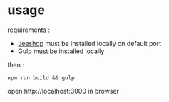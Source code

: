 # usage

requirements :
* [Jeeshop](https://github.com/remibantos/jeeshop) must be installed locally on default port
* Gulp must be installed locally

then :

`npm run build && gulp`

open http://localhost:3000 in browser
